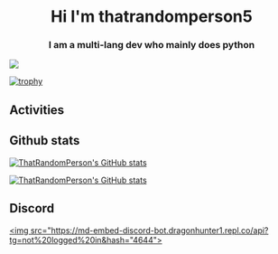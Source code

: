 <h1 align="center">Hi I'm thatrandomperson5</h1>
<h3 align="center">I am a multi-lang dev who mainly does python</h3>


![](https://komarev.com/ghpvc/?username=thatrandomperson5)

[![trophy](https://github-profile-trophy.vercel.app/?username=thatrandomperson5)](https://github.com/ryo-ma/github-profile-trophy)

## Activities

## Github stats

[![ThatRandomPerson's GitHub stats](https://github-readme-stats.vercel.app/api/top-langs?username=thatrandomperson5)](https://github.com/anuraghazra/github-readme-stats)

[![ThatRandomPerson's GitHub stats](https://github-readme-stats.vercel.app/api?username=thatrandomperson5)](https://github.com/anuraghazra/github-readme-stats)

## Discord

<a href="https://discord.gg/Ja5CvWgmdc"><img src="https://md-embed-discord-bot.dragonhunter1.repl.co/api?tg=not%20logged%20in&hash="4644"></a>

